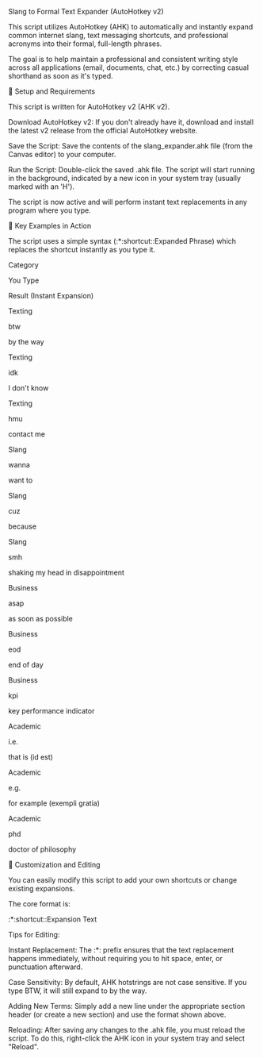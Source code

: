 Slang to Formal Text Expander (AutoHotkey v2)

This script utilizes AutoHotkey (AHK) to automatically and instantly expand common internet slang, text messaging shortcuts, and professional acronyms into their formal, full-length phrases.

The goal is to help maintain a professional and consistent writing style across all applications (email, documents, chat, etc.) by correcting casual shorthand as soon as it's typed.

🚀 Setup and Requirements

This script is written for AutoHotkey v2 (AHK v2).

Download AutoHotkey v2: If you don't already have it, download and install the latest v2 release from the official AutoHotkey website.

Save the Script: Save the contents of the slang_expander.ahk file (from the Canvas editor) to your computer.

Run the Script: Double-click the saved .ahk file. The script will start running in the background, indicated by a new icon in your system tray (usually marked with an 'H').

The script is now active and will perform instant text replacements in any program where you type.

📝 Key Examples in Action

The script uses a simple syntax (:*:shortcut::Expanded Phrase) which replaces the shortcut instantly as you type it.

Category

You Type

Result (Instant Expansion)

Texting

btw

by the way

Texting

idk

I don't know

Texting

hmu

contact me

Slang

wanna

want to

Slang

cuz

because

Slang

smh

shaking my head in disappointment

Business

asap

as soon as possible

Business

eod

end of day

Business

kpi

key performance indicator

Academic

i.e.

that is (id est)

Academic

e.g.

for example (exempli gratia)

Academic

phd

doctor of philosophy

🔧 Customization and Editing

You can easily modify this script to add your own shortcuts or change existing expansions.

The core format is:

:*:shortcut::Expansion Text


Tips for Editing:

Instant Replacement: The :*: prefix ensures that the text replacement happens immediately, without requiring you to hit space, enter, or punctuation afterward.

Case Sensitivity: By default, AHK hotstrings are not case sensitive. If you type BTW, it will still expand to by the way.

Adding New Terms: Simply add a new line under the appropriate section header (or create a new section) and use the format shown above.

Reloading: After saving any changes to the .ahk file, you must reload the script. To do this, right-click the AHK icon in your system tray and select "Reload".
